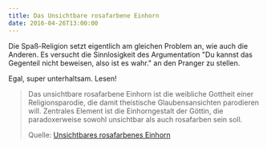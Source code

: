 ```yaml
---
title: Das Unsichtbare rosafarbene Einhorn
date: 2016-04-26T13:00:00
---
```


Die Spaß-Religion setzt eigentlich am gleichen Problem an, wie auch die
Anderen. Es versucht die Sinnlosigkeit des Argumentation "Du kannst
das Gegenteil nicht beweisen, also ist es wahr." an den Pranger zu stellen.

Egal, super unterhaltsam. Lesen!


> Das unsichtbare rosafarbene Einhorn ist die weibliche Gottheit einer
> Religionsparodie, die damit theistische Glaubensansichten parodieren
> will. Zentrales Element ist die Einhorngestalt der Göttin, die
> paradoxerweise sowohl unsichtbar als auch rosafarben sein soll.
>
> Quelle: [Unsichtbares rosafarbenes Einhorn](https://de.wikipedia.org/wiki/Unsichtbares_rosafarbenes_Einhorn)

